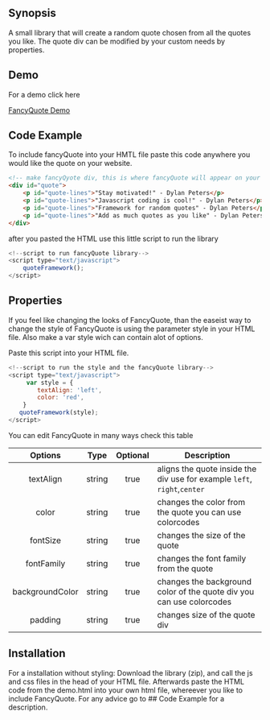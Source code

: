 ## Synopsis

A small library that will create a random quote chosen from all the quotes you like. The quote div can be modified by your custom needs by properties.

## Demo

For a demo click here 

 [FancyQuote Demo](http://i319755.iris.fhict.nl/fancyquote/demo/demo.html)
 
## Code Example

To include fancyQuote into your HMTL file paste this code anywhere you would like the quote on your website.

```HTML
<!-- make fancyQyote div, this is where fancyQuote will appear on your website -->
<div id="quote">
	<p id="quote-lines">"Stay motivated!" - Dylan Peters</p>
	<p id="quote-lines">"Javascript coding is cool!" - Dylan Peters</p>
	<p id="quote-lines">"Framework for random quotes" - Dylan Peters</p>
	<p id="quote-lines">"Add as much quotes as you like" - Dylan Peters</p>	
</div>
```

after you pasted the HTML use this little script to run the library
```Javascript
<!--script to run fancyQuote library-->
<script type="text/javascript">
    quoteFramework();
</script>
```

## Properties
If you feel like changing the looks of FancyQuote, than the easeist way to change the style of FancyQuote is using the parameter style in your HTML file. Also make a var style wich can contain alot of options.

Paste this script into your HTML file.
```Javascript
<!--script to run the style and the fancyQuote library-->
<script type="text/javascript">
     var style = {
		textAlign: 'left',
		color: 'red',
	}
   quoteFramework(style);
</script>
```
You can edit FancyQuote in many ways check this table

| Options        | Type        | Optional   | Description                                                |
|:--------------:|:-------------:|:--------:| ---------------------------------------------------------- |
| textAlign      | string        | true     | aligns the quote inside the div use for example `left`, `right`,`center`    |
| color          | string        | true     | changes the color from the quote you can use colorcodes |
| fontSize       | string        | true     | changes the size of the quote |
| fontFamily     | string        | true     | changes the font family  from the quote  |
| backgroundColor| string        | true     | changes the background color of the quote div you can use colorcodes  |
| padding        | string        | true     | changes size of the quote div |


## Installation

For a installation without styling:
Download the library (zip), and call the js and css files in the head of your HTML file.
Afterwards paste the HTML code from the demo.html into your own html file, whereever you like to include FancyQuote.
For any advice go to ## Code Example for a description. 


